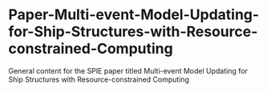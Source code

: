 # Paper-Multi-event-Model-Updating-for-Ship-Structures-with-Resource-constrained-Computing
General content for the SPIE paper titled Multi-event Model Updating for Ship Structures with Resource-constrained Computing
